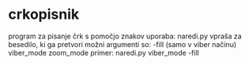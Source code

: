 # crkopisnik
program za pisanje črk s pomočjo znakov
uporaba:
        naredi.py
vpraša za besedilo, ki ga pretvori
možni argumenti so:
  -fill (samo v viber načinu)
  viber_mode
  zoom_mode
primer:
      naredi.py viber_mode -fill
